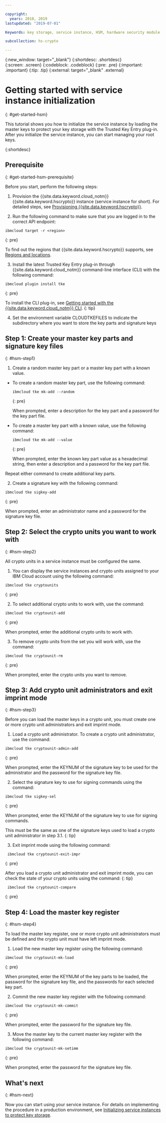 ```yaml
---

copyright:
  years: 2018, 2019
lastupdated: "2019-07-01"

Keywords: key storage, service instance, HSM, hardware security module

subcollection: hs-crypto

---
```


{:new_window: target="_blank"}
{:shortdesc: .shortdesc}  
{:screen: .screen}
{:codeblock: .codeblock}
{:pre: .pre}
{:important: .important}
{:tip: .tip}
{:external: target="_blank" .external}

# Getting started with service instance initialization
{: #get-started-hsm}

<!-- Master keys protect the contents of key storage in a host logical partition.--> This tutorial shows you how to initialize the service instance by loading the master keys to protect your key storage with the Trusted Key Entry plug-in. After you initialize the service instance, you can start managing your root keys.   
{:shortdesc}

## Prerequisite
{: #get-started-hsm-prerequisite}

Before you start, perform the following steps:

1. Provision the {{site.data.keyword.cloud_notm}} {{site.data.keyword.hscrypto}} instance (service instance for short). For detailed steps, see [Provisioning {{site.data.keyword.hscrypto}}](/docs/services/hs-crypto?topic=hs-crypto-provision).

2. Run the following command to make sure that you are logged in to the correct API endpoint:

  ```
  ibmcloud target -r <region>
  ```
  {: pre}

  To find out the regions that {{site.data.keyword.hscrypto}} supports, see [Regions and locations](/docs/services/hs-crypto?topic=hs-crypto-regions).

3. Install the latest Trusted Key Entry plug-in through {{site.data.keyword.cloud_notm}} command-line interface (CLI) with the following command:

  ```
  ibmcloud plugin install tke
  ```
  {: pre}

  To install the CLI plug-in, see [Getting started with the {{site.data.keyword.cloud_notm}} CLI](/docs/cli?topic=cloud-cli-getting-started).
  {: tip}

4. Set the environment variable CLOUDTKEFILES to indicate the subdirectory where you want to store the key parts and signature keys

##  Step 1: Create your master key parts and signature key files
{: #hsm-step1}

1. Create a random master key part or a master key part with a known value.

  * To create a random master key part, use the following command:

    ```
    ibmcloud tke mk-add --random
    ```
    {: pre}

    When prompted, enter a description for the key part and a password for the key part file.

  * To create a master key part with a known value, use the following command:

    ```
    ibmcloud tke mk-add --value
    ```
    {: pre}

    When prompted, enter the known key part value as a hexadecimal string, then enter a description and a password for the key part file.

  Repeat either command to create additional key parts.

2. Create a signature key with the following command:
  ```
  ibmcloud tke sigkey-add
  ```
  {: pre}

  When prompted, enter an administrator name and a password for the signature key file.

## Step 2: Select the crypto units you want to work with
{: #hsm-step2}

All crypto units in a service instance must be configured the same.

1. You can display the service instances and crypto units assigned to your IBM Cloud account using the following command:

  ```
  ibmcloud tke cryptounits
  ```
  {: pre}

2. To select additional crypto units to work with, use the command:

  ```
  ibmcloud tke cryptounit-add
  ```
  {: pre}

  When prompted, enter the additional crypto units to work with.

3. To remove crypto units from the set you will work with, use the command:

  ```
  ibmcloud tke cryptounit-rm
  ```
  {: pre}

  When prompted, enter the crypto units you want to remove.

## Step 3: Add crypto unit administrators and exit imprint mode
{: #hsm-step3}

Before you can load the master keys in a crypto unit, you must create one or more crypto unit administrators and exit imprint mode.

1. Load a crypto unit administrator. To create a crypto unit administrator, use the command:
  ```
  ibmcloud tke cryptounit-admin-add
  ```
  {: pre}

  When prompted, enter the KEYNUM of the signature key to be used for the administrator and the password for the signature key file.

2. Select the signature key to use for signing commands using the command:

  ```
  ibmcloud tke sigkey-sel
  ```
  {: pre}

  When prompted, enter the KEYNUM of the signature key to use for signing commands.

  This must be the same as one of the signature keys used to load a crypto unit administrator in step 3.1.
  {: tip}

3. Exit imprint mode using the following command:

  ```
   ibmcloud tke cryptounit-exit-impr
  ```
  {: pre}

After you load a crypto unit administrator and exit imprint mode, you can check the state of your crypto units using the command:
{: tip}

```
 ibmcloud tke cryptounit-compare
```
{: pre}

## Step 4: Load the master key register
{: #hsm-step4}

To load the master key register, one or more crypto unit administrators must be defined and the crypto unit must have left imprint mode.

1. Load the new master key register using the following command:

  ```
  ibmcloud tke cryptounit-mk-load
  ```
  {: pre}

  When prompted, enter the KEYNUM of the key parts to be loaded, the password for the signature key file, and the passwords for each selected key part.

2. Commit the new master key register with the following command:

  ```
  ibmcloud tke cryptounit-mk-commit
  ```
  {: pre}

  When prompted, enter the password for the signature key file.

3. Move the master key to the current master key register with the following command:

  ```
  ibmcloud tke cryptounit-mk-setimm
  ```
  {: pre}

  When prompted, enter the password for the signature key file.

## What's next
{: #hsm-next}

Now you can start using your service instance. For details on implementing the procedure in a production environment, see [Initializing service instances to protect key storage](/docs/services/hs-crypto?topic=hs-crypto-initialize-hsm).
